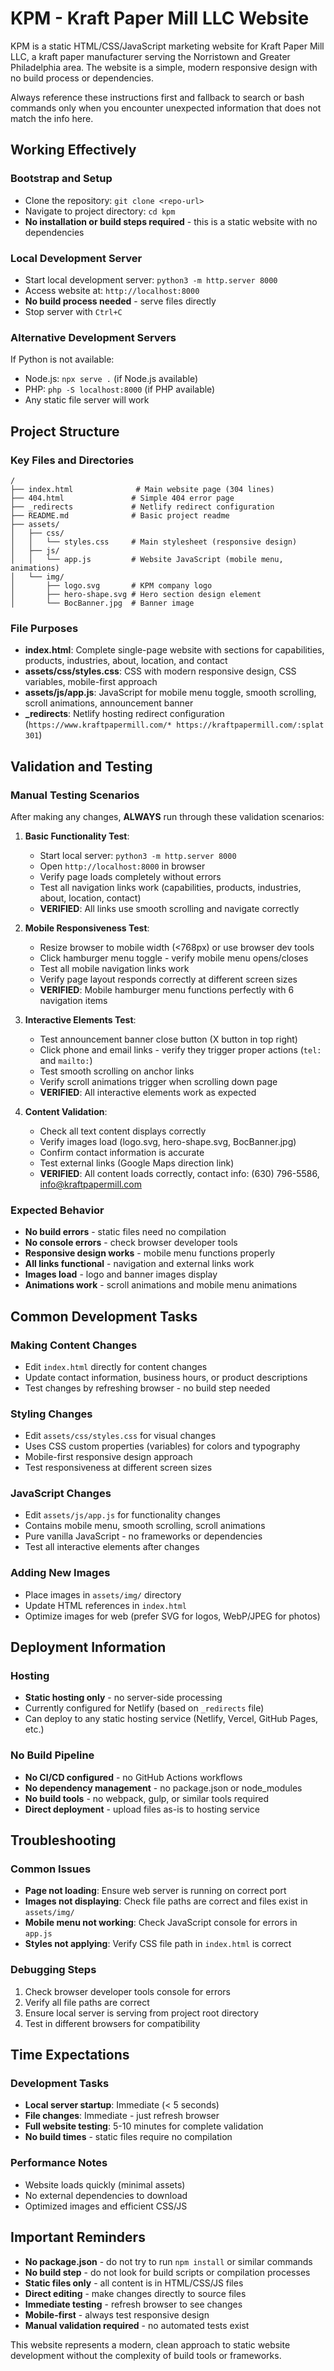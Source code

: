 # KPM - Kraft Paper Mill LLC Website

KPM is a static HTML/CSS/JavaScript marketing website for Kraft Paper Mill LLC, a kraft paper manufacturer serving the Norristown and Greater Philadelphia area. The website is a simple, modern responsive design with no build process or dependencies.

Always reference these instructions first and fallback to search or bash commands only when you encounter unexpected information that does not match the info here.

## Working Effectively

### Bootstrap and Setup
- Clone the repository: `git clone <repo-url>`
- Navigate to project directory: `cd kpm`
- **No installation or build steps required** - this is a static website with no dependencies

### Local Development Server
- Start local development server: `python3 -m http.server 8000`
- Access website at: `http://localhost:8000`
- **No build process needed** - serve files directly
- Stop server with `Ctrl+C`

### Alternative Development Servers
If Python is not available:
- Node.js: `npx serve .` (if Node.js available)
- PHP: `php -S localhost:8000` (if PHP available)
- Any static file server will work

## Project Structure

### Key Files and Directories
```
/
├── index.html              # Main website page (304 lines)
├── 404.html               # Simple 404 error page
├── _redirects             # Netlify redirect configuration
├── README.md              # Basic project readme
├── assets/
│   ├── css/
│   │   └── styles.css     # Main stylesheet (responsive design)
│   ├── js/
│   │   └── app.js         # Website JavaScript (mobile menu, animations)
│   └── img/
│       ├── logo.svg       # KPM company logo
│       ├── hero-shape.svg # Hero section design element
│       └── BocBanner.jpg  # Banner image
```

### File Purposes
- **index.html**: Complete single-page website with sections for capabilities, products, industries, about, location, and contact
- **assets/css/styles.css**: CSS with modern responsive design, CSS variables, mobile-first approach
- **assets/js/app.js**: JavaScript for mobile menu toggle, smooth scrolling, scroll animations, announcement banner
- **_redirects**: Netlify hosting redirect configuration (`https://www.kraftpapermill.com/* https://kraftpapermill.com/:splat 301`)

## Validation and Testing

### Manual Testing Scenarios
After making any changes, **ALWAYS** run through these validation scenarios:

1. **Basic Functionality Test**:
   - Start local server: `python3 -m http.server 8000`
   - Open `http://localhost:8000` in browser
   - Verify page loads completely without errors
   - Test all navigation links work (capabilities, products, industries, about, location, contact)
   - **VERIFIED**: All links use smooth scrolling and navigate correctly

2. **Mobile Responsiveness Test**:
   - Resize browser to mobile width (<768px) or use browser dev tools
   - Click hamburger menu toggle - verify mobile menu opens/closes
   - Test all mobile navigation links work
   - Verify page layout responds correctly at different screen sizes
   - **VERIFIED**: Mobile hamburger menu functions perfectly with 6 navigation items

3. **Interactive Elements Test**:
   - Test announcement banner close button (X button in top right)
   - Click phone and email links - verify they trigger proper actions (`tel:` and `mailto:`)
   - Test smooth scrolling on anchor links
   - Verify scroll animations trigger when scrolling down page
   - **VERIFIED**: All interactive elements work as expected

4. **Content Validation**:
   - Check all text content displays correctly
   - Verify images load (logo.svg, hero-shape.svg, BocBanner.jpg)
   - Confirm contact information is accurate
   - Test external links (Google Maps direction link)
   - **VERIFIED**: All content loads correctly, contact info: (630) 796-5586, info@kraftpapermill.com

### Expected Behavior
- **No build errors** - static files need no compilation
- **No console errors** - check browser developer tools
- **Responsive design works** - mobile menu functions properly
- **All links functional** - navigation and external links work
- **Images load** - logo and banner images display
- **Animations work** - scroll animations and mobile menu animations

## Common Development Tasks

### Making Content Changes
- Edit `index.html` directly for content changes
- Update contact information, business hours, or product descriptions
- Test changes by refreshing browser - no build step needed

### Styling Changes
- Edit `assets/css/styles.css` for visual changes
- Uses CSS custom properties (variables) for colors and typography
- Mobile-first responsive design approach
- Test responsiveness at different screen sizes

### JavaScript Changes
- Edit `assets/js/app.js` for functionality changes
- Contains mobile menu, smooth scrolling, scroll animations
- Pure vanilla JavaScript - no frameworks or dependencies
- Test all interactive elements after changes

### Adding New Images
- Place images in `assets/img/` directory
- Update HTML references in `index.html`
- Optimize images for web (prefer SVG for logos, WebP/JPEG for photos)

## Deployment Information

### Hosting
- **Static hosting only** - no server-side processing
- Currently configured for Netlify (based on `_redirects` file)
- Can deploy to any static hosting service (Netlify, Vercel, GitHub Pages, etc.)

### No Build Pipeline
- **No CI/CD configured** - no GitHub Actions workflows
- **No dependency management** - no package.json or node_modules
- **No build tools** - no webpack, gulp, or similar tools required
- **Direct deployment** - upload files as-is to hosting service

## Troubleshooting

### Common Issues
- **Page not loading**: Ensure web server is running on correct port
- **Images not displaying**: Check file paths are correct and files exist in `assets/img/`
- **Mobile menu not working**: Check JavaScript console for errors in `app.js`
- **Styles not applying**: Verify CSS file path in `index.html` is correct

### Debugging Steps
1. Check browser developer tools console for errors
2. Verify all file paths are correct
3. Ensure local server is serving from project root directory
4. Test in different browsers for compatibility

## Time Expectations

### Development Tasks
- **Local server startup**: Immediate (< 5 seconds)
- **File changes**: Immediate - just refresh browser
- **Full website testing**: 5-10 minutes for complete validation
- **No build times** - static files require no compilation

### Performance Notes
- Website loads quickly (minimal assets)
- No external dependencies to download
- Optimized images and efficient CSS/JS

## Important Reminders

- **No package.json** - do not try to run `npm install` or similar commands
- **No build step** - do not look for build scripts or compilation processes
- **Static files only** - all content is in HTML/CSS/JS files
- **Direct editing** - make changes directly to source files
- **Immediate testing** - refresh browser to see changes
- **Mobile-first** - always test responsive design
- **Manual validation required** - no automated tests exist

This website represents a modern, clean approach to static website development without the complexity of build tools or frameworks.